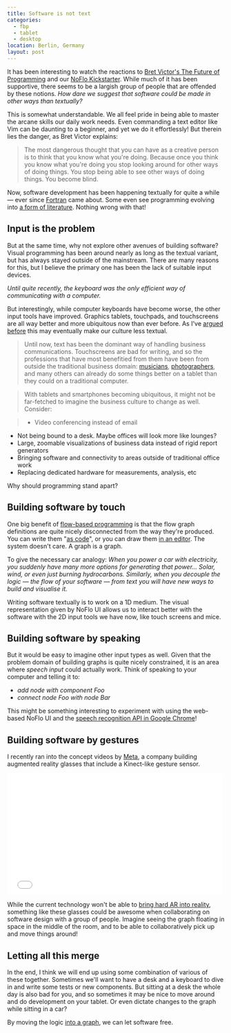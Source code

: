 ```yaml
---
title: Software is not text
categories:
  - fbp
  - tablet
  - desktop
location: Berlin, Germany
layout: post
---
```

It has been interesting to watch the reactions to [Bret Victor's The Future of Programming](https://vimeo.com/71278954) and our [NoFlo Kickstarter](http://www.kickstarter.com/projects/noflo/noflo-development-environment). While much of it has been supportive, there seems to be a largish group of people that are offended by these notions. *How dare we suggest that software could be made in other ways than textually?*

This is somewhat understandable. We all feel pride in being able to master the arcane skills our daily work needs. Even commanding a text editor like Vim can be daunting to a beginner, and yet we do it effortlessly! But therein lies the danger, as Bret Victor explains:

> The most dangerous thought that you can have as a creative person is to think that you know what you're doing. Because once you think you know what you're doing you stop looking around for other ways of doing things. You stop being able to see other ways of doing things. You become blind.

Now, software development has been happening textually for quite a while &mdash; ever since [Fortran](http://en.wikipedia.org/wiki/Fortran) came about. Some even see programming evolving into [a form of literature](http://en.wikipedia.org/wiki/Literate_programming). Nothing wrong with that!

## Input is the problem

But at the same time, why not explore other avenues of building software? Visual programming has been around nearly as long as the textual variant, but has always stayed outside of the mainstream. There are many reasons for this, but I believe the primary one has been the lack of suitable input devices.

*Until quite recently, the keyboard was the only efficient way of communicating with a computer.*

But interestingly, while computer keyboards have become worse, the other input tools have improved. Graphics tablets, touchpads, and touchscreens are all way better and more ubiquitous now than ever before. As I've [argued before](http://bergie.iki.fi/blog/tablet-productivity/) this may eventually make our culture less textual.

> Until now, text has been the dominant way of handling business communications. Touchscreens are bad for writing, and so the professions that have most benefitied from them have been from outside the traditional business domain: [musicians](http://www.techradar.com/news/mobile-computing/tablets/how-musicians-are-using-the-ipad-921391), [photographers](http://terrywhite.com/techblog/ipad-fits-photography-workflow/), and many others can already do some things better on a tablet than they could on a traditional computer.

> With tablets and smartphones becoming ubiquitous, it might not be far-fetched to imagine the business culture to change as well. Consider:

> * Video conferencing instead of email
 * Not being bound to a desk. Maybe offices will look more like lounges?
 * Large, zoomable visualizations of business data instead of rigid report generators
 * Bringing software and connectivity to areas outside of traditional office work
 * Replacing dedicated hardware for measurements, analysis, etc

Why should programming stand apart?

## Building software by touch

One big benefit of [flow-based programming](http://en.wikipedia.org/wiki/Flow-based_programming) is that the flow graph definitions are quite nicely disconnected from the way they're produced. You can write them "[as code](https://noflojs.org/documentation/fbp/)", or you can draw them [in an editor](http://www.kickstarter.com/projects/noflo/noflo-development-environment). The system doesn't care. A graph is a graph.

To give the necessary car analogy: *When you power a car with electricity, you suddenly have many more options for generating that power... Solar, wind, or even just burning hydrocarbons. Similarly, when you decouple the logic &mdash; the flow of your software &mdash; from text you will have new ways to build and visualise it.*

Writing software textually is to work on a 1D medium. The visual representation given by NoFlo UI allows us to interact better with the software with the 2D input tools we have now, like touch screens and mice.

## Building software by speaking

But it would be easy to imagine other input types as well. Given that the problem domain of building graphs is quite nicely constrained, it is an area where *speech input* could actually work. Think of speaking to your computer and telling it to:

* *add node with component Foo*
* *connect node Foo with node Bar*

This might be something interesting to experiment with using the web-based NoFlo UI and the [speech recognition API in Google Chrome](http://www.google.com/intl/en/chrome/demos/speech.html)!

## Building software by gestures

I recently ran into the concept videos by [Meta](https://www.spaceglasses.com/), a company building augmented reality glasses that include a Kinect-like gesture sensor.

<iframe width="500" height="281" src="//www.youtube.com/embed/b7I7JuQXttw" frameborder="0" allowfullscreen></iframe>

While the current technology won't be able to [bring hard AR into reality](http://blogs.valvesoftware.com/abrash/why-you-wont-see-hard-ar-anytime-soon/), something like these glasses could be awesome when collaborating on software design with a group of people. Imagine seeing the graph floating in space in the middle of the room, and to be able to collaboratively pick up and move things around!

## Letting all this merge

In the end, I think we will end up using some combination of various of these together. Sometimes we'll want to have a desk and a keyboard to dive in and write some tests or new components. But sitting at a desk the whole day is also bad for you, and so sometimes it may be nice to move around and do development on your tablet. Or even dictate changes to the graph while sitting in a car?

By moving the logic [into a graph](http://www.kickstarter.com/projects/noflo/noflo-development-environment), we can let software free.

